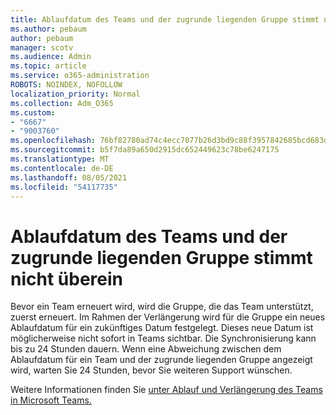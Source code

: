```yaml
---
title: Ablaufdatum des Teams und der zugrunde liegenden Gruppe stimmt nicht überein
ms.author: pebaum
author: pebaum
manager: scotv
ms.audience: Admin
ms.topic: article
ms.service: o365-administration
ROBOTS: NOINDEX, NOFOLLOW
localization_priority: Normal
ms.collection: Adm_O365
ms.custom:
- "6667"
- "9003760"
ms.openlocfilehash: 76bf82780ad74c4ecc7077b26d3bd9c88f3957842685bcd683d7b2bbaf3a26fa
ms.sourcegitcommit: b5f7da89a650d2915dc652449623c78be6247175
ms.translationtype: MT
ms.contentlocale: de-DE
ms.lasthandoff: 08/05/2021
ms.locfileid: "54117735"
---
```

# <a name="expiration-date-of-team-and-underlying-group-dont-match"></a>Ablaufdatum des Teams und der zugrunde liegenden Gruppe stimmt nicht überein

Bevor ein Team erneuert wird, wird die Gruppe, die das Team unterstützt, zuerst erneuert. Im Rahmen der Verlängerung wird für die Gruppe ein neues Ablaufdatum für ein zukünftiges Datum festgelegt. Dieses neue Datum ist möglicherweise nicht sofort in Teams sichtbar. Die Synchronisierung kann bis zu 24 Stunden dauern. Wenn eine Abweichung zwischen dem Ablaufdatum für ein Team und der zugrunde liegenden Gruppe angezeigt wird, warten Sie 24 Stunden, bevor Sie weiteren Support wünschen.  

Weitere Informationen finden Sie [unter Ablauf und Verlängerung des Teams in Microsoft Teams.](https://docs.microsoft.com/microsoftteams/team-expiration-renewal)
